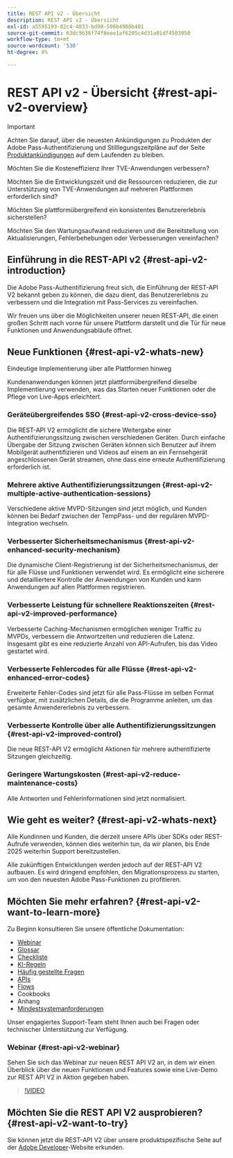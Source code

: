```yaml
---
title: REST API v2 - Übersicht
description: REST API v2 - Übersicht
exl-id: a5595193-82c4-4033-bd98-596b4908b401
source-git-commit: 63dc9636f74f8eee1af6205c4d31a01df4503050
workflow-type: tm+mt
source-wordcount: '530'
ht-degree: 0%

---
```


# REST API v2 - Übersicht {#rest-api-v2-overview}

>[!IMPORTANT]
>
> Achten Sie darauf, über die neuesten Ankündigungen zu Produkten der Adobe Pass-Authentifizierung und Stilllegungszeitpläne auf der Seite [Produktankündigungen](/help/authentication/product-announcements.md) auf dem Laufenden zu bleiben.

Möchten Sie die Kosteneffizienz Ihrer TVE-Anwendungen verbessern?

Möchten Sie die Entwicklungszeit und die Ressourcen reduzieren, die zur Unterstützung von TVE-Anwendungen auf mehreren Plattformen erforderlich sind?

Möchten Sie plattformübergreifend ein konsistentes Benutzererlebnis sicherstellen?

Möchten Sie den Wartungsaufwand reduzieren und die Bereitstellung von Aktualisierungen, Fehlerbehebungen oder Verbesserungen vereinfachen?

## Einführung in die REST-API v2 {#rest-api-v2-introduction}

Die Adobe Pass-Authentifizierung freut sich, die Einführung der REST-API V2 bekannt geben zu können, die dazu dient, das Benutzererlebnis zu verbessern und die Integration mit Pass-Services zu vereinfachen.

Wir freuen uns über die Möglichkeiten unserer neuen REST-API, die einen großen Schritt nach vorne für unsere Plattform darstellt und die Tür für neue Funktionen und Anwendungsabläufe öffnet.

## Neue Funktionen {#rest-api-v2-whats-new}

Eindeutige Implementierung über alle Plattformen hinweg

Kundenanwendungen können jetzt plattformübergreifend dieselbe Implementierung verwenden, was das Starten neuer Funktionen oder die Pflege von Live-Apps erleichtert.

### Geräteübergreifendes SSO {#rest-api-v2-cross-device-sso}

Die REST-API V2 ermöglicht die sichere Weitergabe einer Authentifizierungssitzung zwischen verschiedenen Geräten. Durch einfache Übergabe der Sitzung zwischen Geräten können sich Benutzer auf ihrem Mobilgerät authentifizieren und Videos auf einem an ein Fernsehgerät angeschlossenen Gerät streamen, ohne dass eine erneute Authentifizierung erforderlich ist.

### Mehrere aktive Authentifizierungssitzungen {#rest-api-v2-multiple-active-authentication-sessions}

Verschiedene aktive MVPD-Sitzungen sind jetzt möglich, und Kunden können bei Bedarf zwischen der TempPass- und der regulären MVPD-Integration wechseln.

### Verbesserter Sicherheitsmechanismus {#rest-api-v2-enhanced-security-mechanism}

Die dynamische Client-Registrierung ist der Sicherheitsmechanismus, der für alle Flüsse und Funktionen verwendet wird. Es ermöglicht eine sicherere und detailliertere Kontrolle der Anwendungen von Kunden und kann Anwendungen auf allen Plattformen registrieren.

### Verbesserte Leistung für schnellere Reaktionszeiten {#rest-api-v2-improved-performance}

Verbesserte Caching-Mechanismen ermöglichen weniger Traffic zu MVPDs, verbessern die Antwortzeiten und reduzieren die Latenz. Insgesamt gibt es eine reduzierte Anzahl von API-Aufrufen, bis das Video gestartet wird.

### Verbesserte Fehlercodes für alle Flüsse {#rest-api-v2-enhanced-error-codes}

Erweiterte Fehler-Codes sind jetzt für alle Pass-Flüsse im selben Format verfügbar, mit zusätzlichen Details, die die Programme anleiten, um das gesamte Anwendererlebnis zu verbessern.

### Verbesserte Kontrolle über alle Authentifizierungssitzungen {#rest-api-v2-improved-control}

Die neue REST-API V2 ermöglicht Aktionen für mehrere authentifizierte Sitzungen gleichzeitig.

### Geringere Wartungskosten {#rest-api-v2-reduce-maintenance-costs}

Alle Antworten und Fehlerinformationen sind jetzt normalisiert.

## Wie geht es weiter? {#rest-api-v2-whats-next}

Alle Kundinnen und Kunden, die derzeit unsere APIs über SDKs oder REST-Aufrufe verwenden, können dies weiterhin tun, da wir planen, bis Ende 2025 weiterhin Support bereitzustellen.

Alle zukünftigen Entwicklungen werden jedoch auf der REST-API V2 aufbauen. Es wird dringend empfohlen, den Migrationsprozess zu starten, um von den neuesten Adobe Pass-Funktionen zu profitieren.

## Möchten Sie mehr erfahren? {#rest-api-v2-want-to-learn-more}

Zu Beginn konsultieren Sie unsere öffentliche Dokumentation:

- [Webinar](#rest-api-v2-webinar)
- [Glossar](rest-api-v2-glossary.md)
- [Checkliste](rest-api-v2-checklist.md)
- [KI-Regeln](rest-api-v2-ai-rules.md)
- [Häufig gestellte Fragen](rest-api-v2-faqs.md)
- [APIs](apis/rest-api-v2-apis-overview.md)
- [Flows](flows/rest-api-v2-flows-overview.md)
- Cookbooks
- Anhang
- [Mindestsystemanforderungen](/help/authentication/integration-guide-programmers/minimum-system-requirements.md)

Unser engagiertes Support-Team steht Ihnen auch bei Fragen oder technischer Unterstützung zur Verfügung.

### Webinar {#rest-api-v2-webinar}

Sehen Sie sich das Webinar zur neuen REST API V2 an, in dem wir einen Überblick über die neuen Funktionen und Features sowie eine Live-Demo zur REST API V2 in Aktion gegeben haben.

>[!VIDEO](https://video.tv.adobe.com/v/3457461/?quality=12&learn=on)

## Möchten Sie die REST API V2 ausprobieren? {#rest-api-v2-want-to-try}

Sie können jetzt die REST-API V2 über unsere produktspezifische Seite auf der [Adobe Developer](https://developer.adobe.com/adobe-pass/)-Website erkunden.
